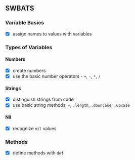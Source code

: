 ## SWBATS

### Variable Basics
- [x] assign names to values with variables

### Types of Variables

#### Numbers
- [x] create numbers
- [x] use the basic number operators - `+`, `-`, `*`, `/`
#### Strings
- [x] distinguish strings from code
- [x] use basic string methods, `+`, `.length`, `.downcase`, `.upcase`
#### Nil
- [x] recognize `nil` values

### Methods
- [x] define methods with `def`
